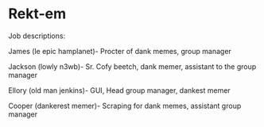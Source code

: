 # Rekt-em
Job descriptions:

James (le epic hamplanet)- Procter of dank memes, group manager

Jackson (lowly n3wb)- Sr. Cofy beetch, dank memer, assistant to the group manager

Ellory (old man jenkins)- GUI, Head group manager, dankest memer

Cooper (dankerest memer)- Scraping for dank memes, assistant group manager
